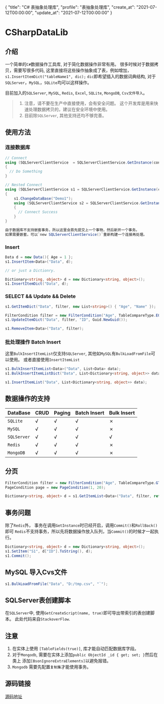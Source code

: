 {
  "title": "C# 表抽象处理库",
  "profile": "表抽象处理库",
  "create_at": "2021-07-12T00:00:00",
  "update_at": "2021-07-12T00:00:00"
}

# CSharpDataLib

## 介绍
一个简单的`C#`数据操作工具库, 对于简化数据操作非常有用。
很多时候对于数据拷贝，需要写很多代码, 
这里直接将这些操作抽象成了表，例如增加，`s1.InsertItemDict("tableName1", dic);`
`dic`即希望插入的数据词典结构, 对于`SQLServer`，`MySQL`，`SQLite`均可以这样操作。

目前加入的`SQLServer`, `MySQL`, `Redis`, `Excel`, `SQLite`, `MongoDB`, `Csv文件导入`。

> 1. 注意，请不要在生产中直接使用，会有安全问题。
>    这个开发库是用来快速处理数据拷贝的，建议在安全环境中使用。
> 3. 目前除`SQLServer`, 其他支持还均不够完善。

## 使用方法
### 连接数据库
```C#
// Connect
using (SQLServerClientService  = SQLServerClientService.GetInstance(conn2)) 
{
  // Do Something
}

// Nested Connect
using (SQLServerClientService s1 = SQLServerClientService.GetInstance(conn1))
{
    s1.ChangeDataBase("Demo1");
    using (SQLServerClientService s2 = SQLServerClientService.GetInstance(conn1))
    {
      // Connect Success
    }
}

由于数据库不支持嵌套事务，所以这里会首先提交上一个事物，然后新开一个事务。
如果需要嵌套，可以`new SQLServerClientService()`重新构建一个连接再处理。
```

### Insert
```C#
Data d = new Data(){ Age = 1 };
s1.InsertItem<Data>("Data", d);

// or just a Dictionry.

Dictionary<string, object> d = new Dictionary<string, object>();
s1.InsertItemDict("Data", d);
```

### SELECT && Update && Delete
```C#
s1.GetItemDict("Data", filter, new List<string>() { "Age", "Name" });

FilterCondition filter = new FilterCondition("Age", TableCompareType.EQ, 20);
s1.UpdateItemDict("Data", filter, "ID", Guid.NewGuid());

s1.RemoveItem<Data>("Data", filter);
```

### 批处理操作 Batch Insert
这里`BulkInsertItemList`仅支持`SQLServer`, 其他如`MySQL`有`BulkLoadFromFile`可以使用。
或者直接使用`InsertItemList`

```C#
s1.BulkInsertItemList<Data>("Data", List<Data> data);
s1.BulkInsertItemListDict("Data", List<Dictionary<string, object>> data);

s1.InsertItemList("Data", List<Dictionary<string, object>> data);
```

## 数据操作的支持
|    DataBase              | CRUD | Paging   | Batch Insert   | Bulk Insert | 
|:-------------------------|:-----|:---------|:---------------|:------------|
|`SQLite`                  |√     |√         |√               |✗            |
|`MySQL`                   |√     |√         |√               |✗            |
|`SQLServer`               |√     |√         |√               |√            |
|`Redis`                   |√     |√         |√               |✗            |
|`MongoDB`                 |√     |√         |√               |✗            |

## 分页
```C#
FilterCondition filter = new FilterCondition("Age", TableCompareType.GTE, 20);
PageCondition page = new PageCondition(1, 20);

Dictionary<string, object> d = s1.GetItemList<Data>("Data", filter, ref page);
```

## 事务问题
除了`Redis`外， 事务在调用`GetInstance`时已经开启，调用`Commit()`和`RollBack()`即可
`Redis`不支持事务，所以先将数据操作放入队列，当`Commit()`的时候才一起执行。

```C#
Dictionary<string, object> d = new Dictionary<string, object>();
s1.SetItem("S1", d["ID"].ToString(), d);
s1.Commit();
```

## MySQL 导入Cvs文件
```C#
s1.BulkLoadFromFile("Data", "D:/tmp.csv", "`");
```

## SQLServer表创建脚本
在`SQLServer`中, 使用`GetCreateScript(name, true)`即可导出带索引的表创建脚本。
此处代码来自`StackoverFlow`.

## 注意
1. 在实体上使用 `[TableFields(true)]`, 库才能自动匹配数据库字段。
2. 对于`Mongodb`, 需要在实体上添加`public ObjectId _id { get; set; }`然后在类上
添加`[BsonIgnoreExtraElements]`以避免报错。
3. `Mongodb` 需要先配置`复制集`才能使用事务。


## 源码链接
[源码地址](https://github.com/yuanronghhh/CSharpDataLib)
